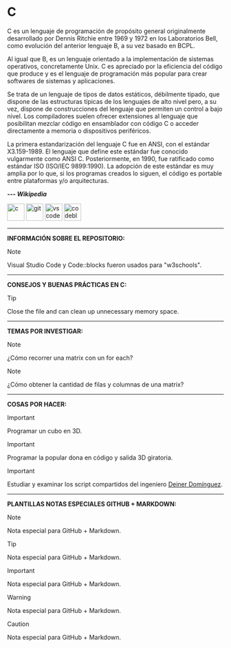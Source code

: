 # C

C es un lenguaje de programación de propósito general originalmente desarrollado por Dennis Ritchie entre 1969 y 1972 en los Laboratorios Bell,​ como evolución del anterior lenguaje B, a su vez basado en BCPL.

Al igual que B, es un lenguaje orientado a la implementación de sistemas operativos, concretamente Unix. C es apreciado por la eficiencia del código que produce y es el lenguaje de programación más popular para crear softwares de sistemas y aplicaciones.

Se trata de un lenguaje de tipos de datos estáticos, débilmente tipado, que dispone de las estructuras típicas de los lenguajes de alto nivel pero, a su vez, dispone de construcciones del lenguaje que permiten un control a bajo nivel. Los compiladores suelen ofrecer extensiones al lenguaje que posibilitan mezclar código en ensamblador con código C o acceder directamente a memoria o dispositivos periféricos.

La primera estandarización del lenguaje C fue en ANSI, con el estándar X3.159-1989. El lenguaje que define este estándar fue conocido vulgarmente como ANSI C. Posteriormente, en 1990, fue ratificado como estándar ISO (ISO/IEC 9899:1990). La adopción de este estándar es muy amplia por lo que, si los programas creados lo siguen, el código es portable entre plataformas y/o arquitecturas.

***--- Wikipedia***

<img src="https://upload.wikimedia.org/wikipedia/commons/3/35/The_C_Programming_Language_logo.svg" alt="c" width="40" height="40"/> <img src="https://git-scm.com/images/logos/downloads/Git-Icon-1788C.svg" alt="git" width="40" height="40"/> <img src="https://code.visualstudio.com/assets/images/code-stable.png" alt="vscode" width="40" height="40"/>
<img src="https://upload.wikimedia.org/wikipedia/commons/4/4b/Codeblocks_logo.png" alt="codeblocks" width="40" height="40"/>

---

**INFORMACIÓN SOBRE EL REPOSITORIO:**

> [!NOTE]
> Visual Studio Code y Code::blocks fueron usados para "w3schools".

---

**CONSEJOS Y BUENAS PRÁCTICAS EN C:**

> [!TIP]
> Close the file and can clean up unnecessary memory space.

---

**TEMAS POR INVESTIGAR:**

> [!NOTE]
> ¿Cómo recorrer una matrix con un for each?

> [!NOTE]
> ¿Cómo obtener la cantidad de filas y columnas de una matrix?

---

**COSAS POR HACER:**

> [!IMPORTANT]
> Programar un cubo en 3D.

> [!IMPORTANT]
> Programar la popular dona en código y salida 3D giratoria.

> [!IMPORTANT]
> Estudiar y examinar los script compartidos del ingeniero <a href="https://github.com/deinerdb">Deiner Domínguez</a>.

---

**PLANTILLAS NOTAS ESPECIALES GITHUB + MARKDOWN:**

> [!NOTE]
> Nota especial para GitHub + Markdown.

> [!TIP]
> Nota especial para GitHub + Markdown.

> [!IMPORTANT]
> Nota especial para GitHub + Markdown.

> [!WARNING]
> Nota especial para GitHub + Markdown.

> [!CAUTION]
> Nota especial para GitHub + Markdown.
